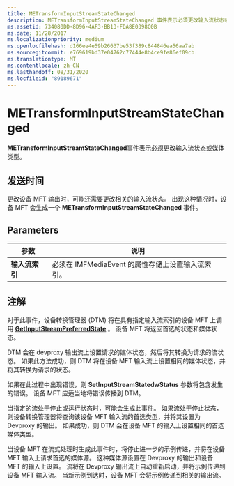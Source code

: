 ```yaml
---
title: METransformInputStreamStateChanged
description: METransformInputStreamStateChanged 事件表示必须更改输入流状态或媒体类型。
ms.assetid: 734080DD-8D96-4AF3-BB13-FDA8E0398C0B
ms.date: 11/28/2017
ms.localizationpriority: medium
ms.openlocfilehash: d166ee4e59b26637be53f389c844846ea56aa7ab
ms.sourcegitcommit: e769619bd37e04762c77444e8b4ce9fe86ef09cb
ms.translationtype: MT
ms.contentlocale: zh-CN
ms.lasthandoff: 08/31/2020
ms.locfileid: "89189671"
---
```

# <a name="metransforminputstreamstatechanged"></a>METransformInputStreamStateChanged


**METransformInputStreamStateChanged**事件表示必须更改输入流状态或媒体类型。

## <a name="span-idwhen_sentspanspan-idwhen_sentspanspan-idwhen_sentspanwhen-sent"></a><span id="When_sent"></span><span id="when_sent"></span><span id="WHEN_SENT"></span>发送时间


更改设备 MFT 输出时，可能还需要更改相关的输入流状态。 出现这种情况时，设备 MFT 会生成一个 **METransformInputStreamStateChanged** 事件。

## <a name="span-idparametersspanspan-idparametersspanspan-idparametersspanparameters"></a><span id="Parameters"></span><span id="parameters"></span><span id="PARAMETERS"></span>Parameters


| 参数              | 说明                                                                     |
|------------------------|---------------------------------------------------------------------------------|
| **输入流索引** | 必须在 IMFMediaEvent 的属性存储上设置输入流索引。 |

 

## <a name="remarks"></a>注解


对于此事件，设备转换管理器 (DTM) 将在具有指定输入流索引的设备 MFT 上调用 [**GetInputStreamPreferredState**](/windows/win32/api/mftransform/nf-mftransform-imfdevicetransform-getinputstreampreferredstate) 。 设备 MFT 将返回首选的状态和媒体状态。

DTM 会在 devproxy 输出流上设置请求的媒体状态，然后将其转换为请求的流状态。 如果此方法成功，则 DTM 将在设备 MFT 输入流上设置相同的媒体状态，并将其转换为请求的状态。

如果在此过程中出现错误，则 **SetInputStreamStatedwStatus** 参数将包含发生的错误。 设备 MFT 应适当地将错误传播到 DTM。

当指定的流处于停止或运行状态时，可能会生成此事件。 如果流处于停止状态，则设备转换管理器将查询该设备 MFT 输入流的首选类型，并将其设置为 Devproxy 的输出。 如果成功，则 DTM 会在设备 MFT 的输入上设置相同的首选媒体类型。

当设备 MFT 在流式处理时生成此事件时，将停止进一步的示例传递，并将在设备 MFT 输入上请求首选的媒体源。 这种媒体源设置在 Devproxy 的输出和设备 MFT 的输入上设置。 流将在 Devproxy 输出流上自动重新启动，并将示例传递到设备 MFT 输入流。 当新示例到达时，设备 MFT 会将示例传递到相关的输出流。

 

